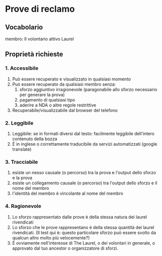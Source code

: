 # Prove di reclamo
## Vocabolario
membro: Il volontario attivo Laurel

## Proprietà richieste
### 1. Accessibile
1. Può essere recuperato e visualizzato in qualsiasi momento
1. Può essere recuperato da qualsiasi membro senza:
    1. sforzo aggiuntivo irragionevole (paragonabile allo sforzo necessario per generare la prova)
    1. pagamento di qualsiasi tipo
    1. aderire a NDA o altre regole restrittive
1. Recuperabile/visualizzabile dal browser del telefono
### 2. Leggibile
1. Leggibile: se in formati diversi dal testo: facilmente leggibile dell'intero contenuto della bozza
1. È in inglese o correttamente traducibile da servizi automatizzati (google translate)
### 3. Tracciabile
1. esiste un nesso causale (o percorso) tra la prova e l'output dello sforzo e la prova
1. esiste un collegamento causale (o percorso) tra l'output dello sforzo e il nome del membro
1. l'identità del membro è vincolante al nome del membro
### 4. Ragionevole
1. Lo sforzo rappresentato dalle prove è della stessa natura dei laurel rivendicati
1. Lo sforzo che le prove rappresentano è della stessa quantità dei laurel rivendicati. (Il test qui è: questo particolare sforzo può essere svolto da qualcun altro molto più velocemente?)
1. È ovviamente nell'interesse di The Laurel, o dei volontari in generale, o approvato dal tuo ancestor o organizzatore di sforzi.
